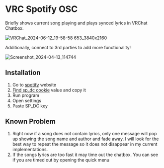 # VRC Spotify OSC

Briefly shows current song playing and plays synced lyrics in VRChat Chatbox.

![VRChat_2024-06-12_19-58-58 653_3840x2160](https://github.com/BigAtomikku/VRC-Spotify-OSC/assets/51969732/99405867-1801-433a-9bfe-044c82d868fd)

Additionally, connect to 3rd parties to add more functionality!

![Screenshot_2024-04-13_114744](https://github.com/BigAtomikku/VRC-Spotify-OSC/assets/51969732/1cbd8c0f-fb3a-4698-aa34-6f6cd32d96e7)

## Installation

1) Go to [spotify](https://open.spotify.com) website
2) [Find sp_dc cookie](https://github.com/akashrchandran/syrics/wiki/Finding-sp_dc) value and copy it
3) Run program
4) Open settings
5) Paste SP_DC key

## Known Problem

1) Right now if a song does not contain lyrics, only one message will pop up showing the song name and author and fade away. I will look for the best way to repeat the message so it does not disappear in my current implementations.
2) If the songs lyrics are too fast it may time out the chatbox. You can see if you are timed out by opening the quick menu
